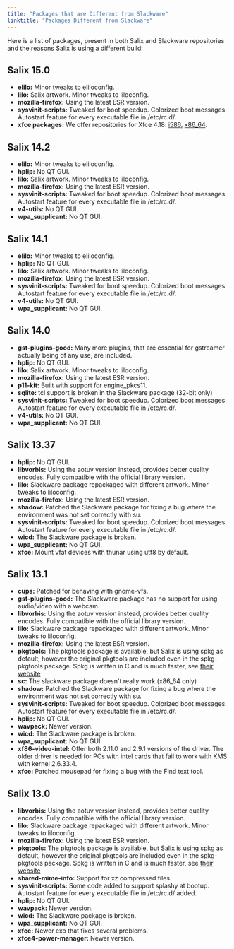```yaml
---
title: "Packages that are Different from Slackware"
linktitle: "Packages Different from Slackware"
---
```


Here is a list of packages, present in both Salix and Slackware
repositories and the reasons Salix is using a different build:

## Salix 15.0

-   **elilo:** Minor tweaks to eliloconfig.
-   **lilo:** Salix artwork. Minor tweaks to liloconfig.
-   **mozilla-firefox:** Using the latest ESR version.
-   **sysvinit-scripts:** Tweaked for boot speedup. Colorized
    boot messages. Autostart feature for every executable file
    in /etc/rc.d/.
-   **xfce packages:** We offer repositories for Xfce 4.18:
[i586](https://download.salixos.org/i486/xfce4.18-15.0/),
[x86_64](https://download.salixos.org/x86_64/xfce4.18-15.0/).

## Salix 14.2

-   **elilo:** Minor tweaks to eliloconfig.
-   **hplip:** No QT GUI.
-   **lilo:** Salix artwork. Minor tweaks to liloconfig.
-   **mozilla-firefox:** Using the latest ESR version.
-   **sysvinit-scripts:** Tweaked for boot speedup. Colorized
    boot messages. Autostart feature for every executable file
    in /etc/rc.d/.
-   **v4-utils:** No QT GUI.
-   **wpa\_supplicant:** No QT GUI.

## Salix 14.1

-   **elilo:** Minor tweaks to eliloconfig.
-   **hplip:** No QT GUI.
-   **lilo:** Salix artwork. Minor tweaks to liloconfig.
-   **mozilla-firefox:** Using the latest ESR version.
-   **sysvinit-scripts:** Tweaked for boot speedup. Colorized
    boot messages. Autostart feature for every executable file
    in /etc/rc.d/.
-   **v4-utils:** No QT GUI.
-   **wpa\_supplicant:** No QT GUI.

## Salix 14.0

-   **gst-plugins-good:** Many more plugins, that are essential for
    gstreamer actually being of any use, are included.
-   **hplip:** No QT GUI.
-   **lilo:** Salix artwork. Minor tweaks to liloconfig.
-   **mozilla-firefox:** Using the latest ESR version.
-   **p11-kit:** Built with support for engine\_pkcs11.
-   **sqlite:** tcl support is broken in the Slackware package
    (32-bit only)
-   **sysvinit-scripts:** Tweaked for boot speedup. Colorized
    boot messages. Autostart feature for every executable file
    in /etc/rc.d/.
-   **v4-utils:** No QT GUI.
-   **wpa\_supplicant:** No QT GUI.

## Salix 13.37

-   **hplip:** No QT GUI.
-   **libvorbis:** Using the aotuv version instead, provides better
    quality encodes. Fully compatible with the official library version.
-   **lilo:** Slackware package repackaged with different artwork. Minor
    tweaks to liloconfig.
-   **mozilla-firefox:** Using the latest ESR version.
-   **shadow:** Patched the Slackware package for fixing a bug where the
    environment was not set correctly with su.
-   **sysvinit-scripts:** Tweaked for boot speedup. Colorized
    boot messages. Autostart feature for every executable file
    in /etc/rc.d/.
-   **wicd:** The Slackware package is broken.
-   **wpa\_supplicant:** No QT GUI.
-   **xfce:** Mount vfat devices with thunar using utf8 by default.

## Salix 13.1

-   **cups:** Patched for behaving with gnome-vfs.
-   **gst-plugins-good:** The Slackware package has no support for using
    audio/video with a webcam.
-   **libvorbis:** Using the aotuv version instead, provides better
    quality encodes. Fully compatible with the official library version.
-   **lilo:** Slackware package repackaged with different artwork. Minor
    tweaks to liloconfig.
-   **mozilla-firefox:** Using the latest ESR version.
-   **pkgtools:** The pkgtools package is available, but Salix is using
    spkg as default, however the original pkgtools are included even in
    the spkg-pkgtools package. Spkg is written in C and is much faster,
    see [their website](http://spkg.megous.com/)
-   **sc:** The slackware package doesn't really work (x86\_64 only)
-   **shadow:** Patched the Slackware package for fixing a bug where the
    environment was not set correctly with su.
-   **sysvinit-scripts:** Tweaked for boot speedup. Colorized
    boot messages. Autostart feature for every executable file
    in /etc/rc.d/.
-   **hplip:** No QT GUI.
-   **wavpack:** Newer version.
-   **wicd:** The Slackware package is broken.
-   **wpa\_supplicant:** No QT GUI.
-   **xf86-video-intel:** Offer both 2.11.0 and 2.9.1 versions of
    the driver. The older driver is needed for PCs with intel cards that
    fail to work with KMS with kernel 2.6.33.4.
-   **xfce:** Patched mousepad for fixing a bug with the Find text tool.

## Salix 13.0

-   **libvorbis:** Using the aotuv version instead, provides better
    quality encodes. Fully compatible with the official library version.
-   **lilo:** Slackware package repackaged with different artwork. Minor
    tweaks to liloconfig.
-   **mozilla-firefox:** Using the latest ESR version.
-   **pkgtools:** The pkgtools package is available, but Salix is using
    spkg as default, however the original pkgtools are included even in
    the spkg-pkgtools package. Spkg is written in C and is much faster,
    see [their website](http://spkg.megous.com/)
-   **shared-mime-info:** Support for xz compressed files.
-   **sysvinit-scripts:** Some code added to support splashy at bootup.
    Autostart feature for every executable file in /etc/rc.d/ added.
-   **hplip:** No QT GUI.
-   **wavpack:** Newer version.
-   **wicd:** The Slackware package is broken.
-   **wpa\_supplicant:** No QT GUI.
-   **xfce:** Newer exo that fixes several problems.
-   **xfce4-power-manager:** Newer version.



